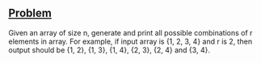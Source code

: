 ## [Problem](https://www.geeksforgeeks.org/print-all-possible-combinations-of-r-elements-in-a-given-array-of-size-n/)

Given an array of size n, generate and print all possible combinations of r elements in array. For example, if input array is {1, 2, 3, 4} and r is 2, then output should be {1, 2}, {1, 3}, {1, 4}, {2, 3}, {2, 4} and {3, 4}.